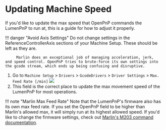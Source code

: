 # Updating Machine Speed

If you'd like to update the max speed that OpenPnP commands the LumenPnP to run at, this is a guide for how to adjust it properly.

!!! danger "Avoid Axis Settings"
         Do not change settings in the ReferenceControllerAxis sections of your Machine Setup. These should be left as they are.

         Marlin does an exceptional job of managing acceleration, jerk, and speed control. OpenPnP tries to brute-force its own settings into the gcode stream, which ends up being confusing and disruptive.

1. Go to `Machine Setup` > `Drivers` > `GcodeDrivers` > `Driver Settings` > `Max. Feed Rate [/min]`
   ![](img/change-machine-speed.png)
2. This field is the correct place to update the max movement speed of the LumenPnP for most operations.

!!! note "Marlin Max Feed Rate"
         Note that the LumenPnP's firmware also has its own max feed rate. If you set the OpenPnP field to be higher than Marlin's allowed max, it will simply run at its highest allowed speed.
         If you'd like to change the firmware settings, check out [Marlin's M203 command documentation](https://marlinfw.org/docs/gcode/M203.html).